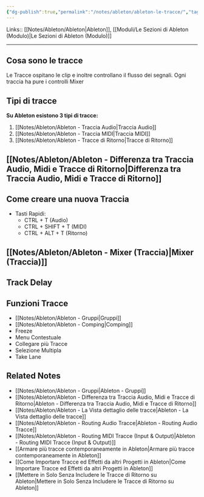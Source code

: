 ```yaml
---
{"dg-publish":true,"permalink":"/notes/ableton/ableton-le-tracce/","tags":["type/note"]}
---
```


Links:: [[Notes/Ableton/Ableton\|Ableton]], [[Moduli/Le Sezioni di Ableton (Modulo)\|Le Sezioni di Ableton (Modulo)]]

---
## Cosa sono le tracce

Le Tracce ospitano le clip e inoltre controllano il flusso dei segnali. Ogni traccia ha pure i controlli Mixer

## Tipi di tracce

**Su Ableton esistono 3 tipi di tracce:**
1. [[Notes/Ableton/Ableton - Traccia Audio\|Traccia Audio]]
2. [[Notes/Ableton/Ableton - Traccia MIDI\|Traccia MIDI]]
3. [[Notes/Ableton/Ableton - Tracce di Ritorno\|Tracce di Ritorno]]

## [[Notes/Ableton/Ableton - Differenza tra Traccia Audio, Midi e Tracce di Ritorno\|Differenza tra Traccia Audio, Midi e Tracce di Ritorno]]


## Come creare una nuova Traccia

- Tasti Rapidi: 
	- CTRL + T (Audio)
	- CTRL + SHIFT + T (MIDI)
	- CTRL + ALT + T (Ritorno)

## [[Notes/Ableton/Ableton - Mixer (Traccia)\|Mixer (Traccia)]]


## Track Delay


## Funzioni Tracce

- [[Notes/Ableton/Ableton - Gruppi\|Gruppi]]
- [[Notes/Ableton/Ableton - Comping\|Comping]]
- Freeze
- Menu Contestuale
- Collegare più Tracce
- Selezione Multipla
- Take Lane


## Related Notes

- [[Notes/Ableton/Ableton - Gruppi\|Ableton - Gruppi]]
- [[Notes/Ableton/Ableton - Differenza tra Traccia Audio, Midi e Tracce di Ritorno\|Ableton - Differenza tra Traccia Audio, Midi e Tracce di Ritorno]]
- [[Notes/Ableton/Ableton - La Vista dettaglio delle tracce\|Ableton - La Vista dettaglio delle tracce]]
- [[Notes/Ableton/Ableton - Routing Audio Tracce\|Ableton - Routing Audio Tracce]]
- [[Notes/Ableton/Ableton - Routing MIDI Tracce (Input & Output)\|Ableton - Routing MIDI Tracce (Input & Output)]]
- [[Armare più tracce contemporaneamente in Ableton\|Armare più tracce contemporaneamente in Ableton]]
- [[Come Importare Tracce ed Effetti da altri Progetti in Ableton\|Come Importare Tracce ed Effetti da altri Progetti in Ableton]]
- [[Mettere in Solo Senza Includere le Tracce di Ritorno su Ableton\|Mettere in Solo Senza Includere le Tracce di Ritorno su Ableton]]



